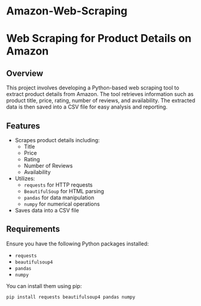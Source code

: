 # Amazon-Web-Scraping
# Web Scraping for Product Details on Amazon

## Overview

This project involves developing a Python-based web scraping tool to extract product details from Amazon. The tool retrieves information such as product title, price, rating, number of reviews, and availability. The extracted data is then saved into a CSV file for easy analysis and reporting.

## Features

- Scrapes product details including:
  - Title
  - Price
  - Rating
  - Number of Reviews
  - Availability
- Utilizes:
  - `requests` for HTTP requests
  - `BeautifulSoup` for HTML parsing
  - `pandas` for data manipulation
  - `numpy` for numerical operations
- Saves data into a CSV file

## Requirements

Ensure you have the following Python packages installed:
- `requests`
- `beautifulsoup4`
- `pandas`
- `numpy`

You can install them using pip:
```bash
pip install requests beautifulsoup4 pandas numpy

